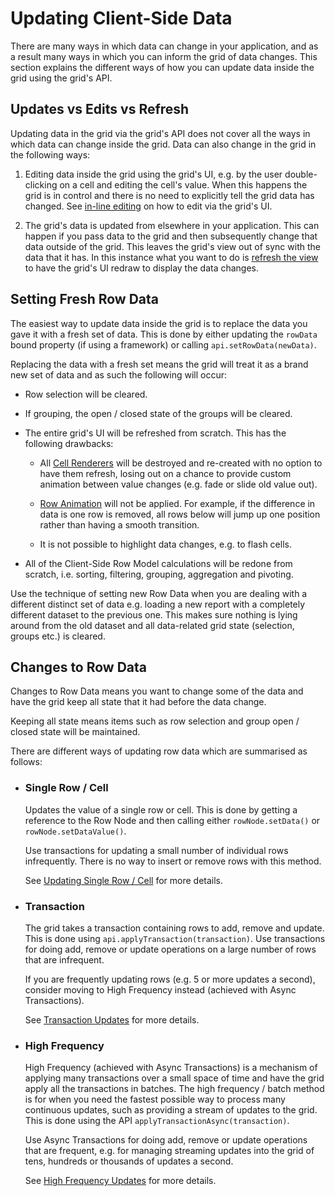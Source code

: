 <h1>Updating Client-Side Data</h1>


There are many ways in which data can change in your application, and as a result many ways in which you can inform the grid of data changes. This section explains the different ways of how you can update data inside the grid using the grid's API.

## Updates vs Edits vs Refresh

Updating data in the grid via the grid's API does not cover all the ways in which data can change inside the grid. Data can also change in the grid in the following ways:


1. Editing data inside the grid using the grid's UI, e.g. by the user double-clicking on a cell and editing the cell's value. When this happens the grid is in control and there is no need to explicitly tell the grid data has changed. See [in-line editing](../cell-editing) on how to edit via the grid's UI.

1. The grid's data is updated from elsewhere in your application. This can happen if you pass data to the grid and then subsequently change that data outside of the grid. This leaves the grid's view out of sync with the data that it has. In this instance what you want to do is [refresh the view](../refresh) to have the grid's UI redraw to display the data changes.

## Setting Fresh Row Data


The easiest way to update data inside the grid is to replace the data you gave it with a fresh set of data. This is done by either updating the `rowData` bound property (if using a framework) or calling `api.setRowData(newData)`.

Replacing the data with a fresh set means the grid will treat it as a brand new set of data and as such the following will occur:

- Row selection will be cleared.
- If grouping, the open / closed state of the groups will be cleared.
- The entire grid's UI will be refreshed from scratch. This has the following drawbacks:
    - All [Cell Renderers](../cell-rendering/) will be destroyed and re-created with no option to have them refresh, losing out on a chance to provide custom animation between value changes (e.g. fade or slide old value out).

    - [Row Animation](../row-animation/) will not be applied. For example, if the difference in data is one row is removed, all rows below will jump up one position rather than having a smooth transition.

    - It is not possible to highlight data changes, e.g. to flash cells.

- All of the Client-Side Row Model calculations will be redone from scratch, i.e. sorting,
    filtering, grouping, aggregation and pivoting.

Use the technique of setting new Row Data when you are dealing with a different distinct set of data e.g. loading a new report with a completely different dataset to the previous one. This makes sure nothing is lying around from the old dataset and all data-related grid state (selection, groups etc.) is cleared.

## Changes to Row Data


Changes to Row Data means you want to change some of the data and have the grid keep all state that it had before the data change.

Keeping all state means items such as row selection and group open / closed state will be maintained.

There are different ways of updating row data which are summarised as follows:


- ### Single Row / Cell
    Updates the value of a single row or cell. This is done by getting a reference to the Row Node and then calling either `rowNode.setData()` or `rowNode.setDataValue()`.

    Use transactions for updating a small number of individual rows infrequently. There is no way to insert or remove rows with this method.


    See [Updating Single Row / Cell](../data-update-single-row-cell/) for more details.

- ### Transaction
    The grid takes a transaction containing rows to add, remove and update. This is done using `api.applyTransaction(transaction)`.
    Use transactions for doing add, remove or update operations on a large number of rows that are infrequent.

    If you are frequently updating rows (e.g. 5 or more updates a second), consider moving to High Frequency instead (achieved with Async Transactions).

    See [Transaction Updates](../data-update-transactions/) for more details.

- ### High Frequency

    High Frequency (achieved with Async Transactions) is a mechanism of applying many transactions over a small space of time and have the grid apply all the transactions in batches. The high frequency / batch method is for when you need the fastest possible way to process many continuous updates, such as providing a stream of updates to the grid. This is done using the API `applyTransactionAsync(transaction)`.
    
    Use Async Transactions for doing add, remove or update operations that are frequent, e.g. for managing streaming updates into the grid of tens, hundreds or thousands of updates a second.

    See [High Frequency Updates](../data-update-high-frequency/) for more details.
